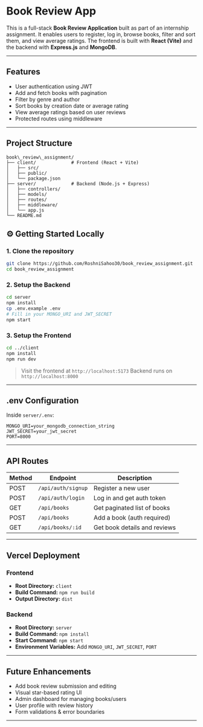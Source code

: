 

#  Book Review App

This is a full-stack **Book Review Application** built as part of an internship assignment. It enables users to register, log in, browse books, filter and sort them, and view average ratings. The frontend is built with **React (Vite)** and the backend with **Express.js** and **MongoDB**.

---

##  Features

-  User authentication using JWT
-  Add and fetch books with pagination
-  Filter by genre and author
-  Sort books by creation date or average rating
-  View average ratings based on user reviews
-  Protected routes using middleware

---

## Project Structure

```
book\_review\_assignment/
├── client/             # Frontend (React + Vite)
│   ├── src/
│   ├── public/
│   └── package.json
├── server/             # Backend (Node.js + Express)
│   ├── controllers/
│   ├── models/
│   ├── routes/
│   ├── middleware/
│   └── app.js
└── README.md
```



## ⚙️ Getting Started Locally

### 1. Clone the repository

```bash
git clone https://github.com/RoshniSahoo30/book_review_assignment.git
cd book_review_assignment
````

### 2. Setup the Backend

```bash
cd server
npm install
cp .env.example .env
# Fill in your MONGO_URI and JWT_SECRET
npm start
```

### 3. Setup the Frontend

```bash
cd ../client
npm install
npm run dev
```

> Visit the frontend at `http://localhost:5173`
> Backend runs on `http://localhost:8000`

---

##  .env Configuration

Inside `server/.env`:

```
MONGO_URI=your_mongodb_connection_string
JWT_SECRET=your_jwt_secret
PORT=8000
```

---

##  API Routes

| Method | Endpoint           | Description                  |
| ------ | ------------------ | ---------------------------- |
| POST   | `/api/auth/signup` | Register a new user          |
| POST   | `/api/auth/login`  | Log in and get auth token    |
| GET    | `/api/books`       | Get paginated list of books  |
| POST   | `/api/books`       | Add a book (auth required)   |
| GET    | `/api/books/:id`   | Get book details and reviews |

---

##  Vercel Deployment

### Frontend

* **Root Directory:** `client`
* **Build Command:** `npm run build`
* **Output Directory:** `dist`

### Backend

* **Root Directory:** `server`
* **Build Command:** `npm install`
* **Start Command:** `npm start`
* **Environment Variables:** Add `MONGO_URI`, `JWT_SECRET`, `PORT`

---

##  Future Enhancements

*  Add book review submission and editing
*  Visual star-based rating UI
*  Admin dashboard for managing books/users
*  User profile with review history
*  Form validations & error boundaries

---


